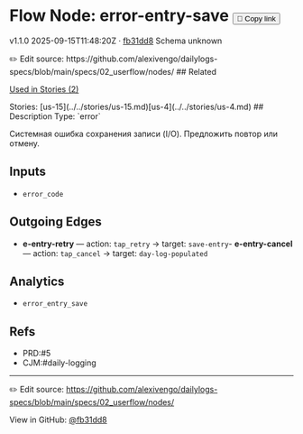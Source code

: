 
# Flow Node: error-entry-save <button class="copy-link" aria-label="Copy page link" onclick="window.spechubCopyLink && window.spechubCopyLink()">🔗 Copy link</button>

<p class="badges">
  <span class="badge version">v1.1.0</span>
  <span class="badge build">2025-09-15T11:48:20Z · <a href="https://github.com/alexivengo/dailylogs-specs/commits/main" target="_blank" rel="noopener" class="sha">fb31dd8</a></span>
  <span class="badge schema unknown">Schema unknown</span>
</p>
✏️ Edit source: https://github.com/alexivengo/dailylogs-specs/blob/main/specs/02_userflow/nodes/
## Related
<p>
  <span class="chip">
    <a href="../stories/index.md#?flow=error-entry-save">Used in Stories (2)</a>
  </span>
</p>
Stories:
<span class="chip">[us-15](../../stories/us-15.md)</span><span class="chip">[us-4](../../stories/us-4.md)</span>
## Description
Type: `error`

Системная ошибка сохранения записи (I/O). Предложить повтор или отмену.

## Inputs
- `error_code`


## Outgoing Edges
- **e-entry-retry** — action: `tap_retry` → target: `save-entry`- **e-entry-cancel** — action: `tap_cancel` → target: `day-log-populated`

## Analytics
- `error_entry_save`

## Refs
- PRD:#5
- CJM:#daily-logging

---
✏️ Edit source: https://github.com/alexivengo/dailylogs-specs/blob/main/specs/02_userflow/nodes/

<p class="page-meta">
  View in GitHub: <a href="https://github.com/alexivengo/dailylogs-specs/commit/fb31dd8" target="_blank" rel="noopener">@fb31dd8</a></p>